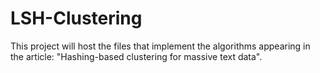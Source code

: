 # LSH-Clustering
This project will host the files that implement the algorithms appearing in the article:
"Hashing-based clustering for massive text data".

